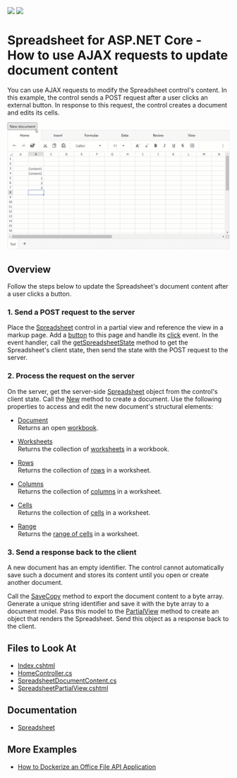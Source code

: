 <!-- default badges list -->
[![](https://img.shields.io/badge/Open_in_DevExpress_Support_Center-FF7200?style=flat-square&logo=DevExpress&logoColor=white)](https://supportcenter.devexpress.com/ticket/details/T1113523)
[![](https://img.shields.io/badge/📖_How_to_use_DevExpress_Examples-e9f6fc?style=flat-square)](https://docs.devexpress.com/GeneralInformation/403183)
<!-- default badges end -->
# Spreadsheet for ASP.NET Core - How to use AJAX requests to update document content

You can use AJAX requests to modify the Spreadsheet control's content. In this example, the control sends a POST request after a user clicks an external button. In response to this request, the control creates a document and edits its cells.

![ASP.NET Core Spreadsheet update the control's content](/images/update-spreadsheet-document.gif)

## Overview

Follow the steps below to update the Spreadsheet's document content after a user clicks a button.

### 1. Send a POST request to the server

Place the [Spreadsheet](https://docs.devexpress.com/AspNetCore/400375/spreadsheet) control in a partial view and reference the view in a markup page. Add a [button](https://developer.mozilla.org/en-US/docs/Web/HTML/Element/input/button) to this page and handle its [click](https://developer.mozilla.org/en-US/docs/Web/API/Element/click_event) event. In the event handler, call the [getSpreadsheetState](https://docs.devexpress.com/AspNetCore/js-DevExpress.AspNetCore.Spreadsheet.Spreadsheet?p=netframework#js_devexpress_aspnetcore_spreadsheet_spreadsheet_getspreadsheetstate) method to get the Spreadsheet's client state, then send the state with the POST request to the server.

### 2. Process the request on the server

On the server, get the server-side [Spreadsheet](https://docs.devexpress.com/AspNet/DevExpress.Web.ASPxSpreadsheet.ASPxSpreadsheet?p=netframework) object from the control's client state. Call the [New](https://docs.devexpress.com/AspNet/DevExpress.Web.ASPxSpreadsheet.ASPxSpreadsheet.New?p=netframework) method to create a document. Use the following properties to access and edit the new document's structural elements:

* [Document](https://docs.devexpress.com/AspNet/DevExpress.Web.ASPxSpreadsheet.ASPxSpreadsheet.Document)  
Returns an open [workbook](https://docs.devexpress.com/OfficeFileAPI/14921/spreadsheet-document-api/spreadsheet-document/workbook).

* [Worksheets](https://docs.devexpress.com/OfficeFileAPI/DevExpress.Spreadsheet.IWorkbook.Worksheets)  
Returns the collection of [worksheets](https://docs.devexpress.com/OfficeFileAPI/DevExpress.Spreadsheet.Worksheet) in a workbook.

* [Rows](https://docs.devexpress.com/OfficeFileAPI/DevExpress.Spreadsheet.Worksheet.Rows)  
Returns the collection of [rows](https://docs.devexpress.com/OfficeFileAPI/DevExpress.Spreadsheet.Row) in a worksheet.

* [Columns](https://docs.devexpress.com/OfficeFileAPI/DevExpress.Spreadsheet.Worksheet.Columns)  
Returns the collection of [columns](https://docs.devexpress.com/OfficeFileAPI/DevExpress.Spreadsheet.Column) in a worksheet.

* [Cells](https://docs.devexpress.com/OfficeFileAPI/DevExpress.Spreadsheet.Worksheet.Cells)  
Returns the collection of [cells](https://docs.devexpress.com/OfficeFileAPI/DevExpress.Spreadsheet.Cell) in a worksheet.

* [Range](https://docs.devexpress.com/OfficeFileAPI/DevExpress.Spreadsheet.Worksheet.Range)  
Returns the [range of cells](https://docs.devexpress.com/OfficeFileAPI/DevExpress.Spreadsheet.CellRange) in a worksheet.

### 3. Send a response back to the client

A new document has an empty identifier. The control cannot automatically save such a document and stores its content until you open or create another document.

Call the [SaveCopy](https://docs.devexpress.com/AspNet/DevExpress.Web.Office.SpreadsheetDocumentInfo.SaveCopy?p=netframework) method to export the document content to a byte array. Generate a unique string identifier and save it with the byte array to a document model. Pass this model to the [PartialView](https://docs.microsoft.com/en-us/dotnet/api/system.web.mvc.controller.partialview?view=aspnet-mvc-5.2) method to create an object that renders the Spreadsheet. Send this object as a response back to the client.

## Files to Look At

- [Index.cshtml](./CS/UpdateDocumentUsingAJAX/Views/Home/Index.cshtml)
- [HomeController.cs](./CS/UpdateDocumentUsingAJAX/Controllers/HomeController.cs)
- [SpreadsheetDocumentContent.cs](./CS/UpdateDocumentUsingAJAX/Models/SpreadsheetDocumentContent.cs)
- [SpreadsheetPartialView.cshtml](./CS/UpdateDocumentUsingAJAX/Views/Home/SpreadsheetPartialView.cshtml)

## Documentation

- [Spreadsheet](https://docs.devexpress.com/AspNetCore/400375/spreadsheet)

## More Examples

- [How to Dockerize an Office File API Application](https://github.com/DevExpress-Examples/dockerize-office-file-api-app)
